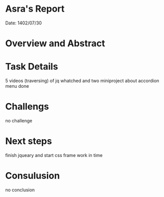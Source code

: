  # Asra's Report
 Date:
1402/07/30
 # Overview and Abstract


 # Task Details 
5 videos (traversing) of jq whatched and two miniproject about accordion menu done
 
 

 # Challengs 
no challenge

 # Next steps
 finish jqueary and start css frame work in time
 

 # Consulusion 
 no conclusion
